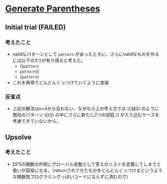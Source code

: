 # [Generate Parentheses](https://leetcode.com/problems/generate-parentheses)

## Initial trial (FAILED)

### 考えたこと

- validなパターンとして `pattern` があったときに、さらにvalidなものを作るには以下の3つが有り得ると考えた。
  - ()`pattern`
  - `pattern`()
  - (`pattern`)
- これを再帰でどんどんくっつけていくように実装

### 反省点

- 上記の解法はn=4から合わない、なぜなら上の考え方では (()**)(**()) のように既存のパターン (()()) の中にさらに新たに2つの括弧 )( が入り込むケースを考慮できていないから。

## Upsolve

### 考えたこと

- DFSの関数の外側にグローバル変数として答えのリストを定義してしまうと扱いが容易になる。（returnされてきたものをどんどんくっつけるというような関数型プログラミングっぽいコードにならずに済むので）
